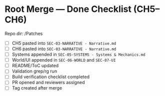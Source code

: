 # Root Merge — Done Checklist (CH5–CH6)
Repo dir: /Patches

- [ ] CH5 pasted into `SEC-03-NARRATIVE - Narrative.md`
- [ ] CH6 pasted into `SEC-03-NARRATIVE - Narrative.md`
- [ ] Systems appended in `SEC-05-SYSTEMS - Systems & Mechanics.md`
- [ ] World/UI appended in `SEC-06-WORLD` and `SEC-07-UI`
- [ ] README/ToC updated
- [ ] Validation grep/rg run
- [ ] Build verification checklist completed
- [ ] PR opened and reviewers assigned
- [ ] Tag created after merge
